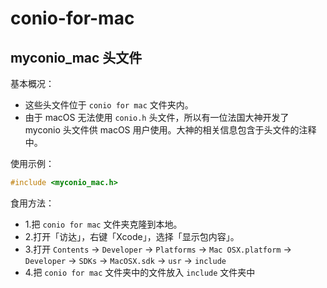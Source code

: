 # conio-for-mac

## myconio_mac 头文件

基本概况：

- 这些头文件位于 `conio for mac` 文件夹内。
- 由于 macOS 无法使用 `conio.h` 头文件，所以有一位法国大神开发了 myconio 头文件供 macOS 用户使用。大神的相关信息包含于头文件的注释中。

使用示例：

```c++
#include <myconio_mac.h>
```

食用方法：

- 1.把 `conio for mac` 文件夹克隆到本地。
- 2.打开「访达」，右键「Xcode」，选择「显示包内容」。
- 3.打开 `Contents` -> `Developer` -> `Platforms` -> `Mac OSX.platform` -> `Developer` -> `SDKs` -> `MacOSX.sdk` -> `usr` -> `include`
- 4.把 `conio for mac` 文件夹中的文件放入 `include` 文件夹中

